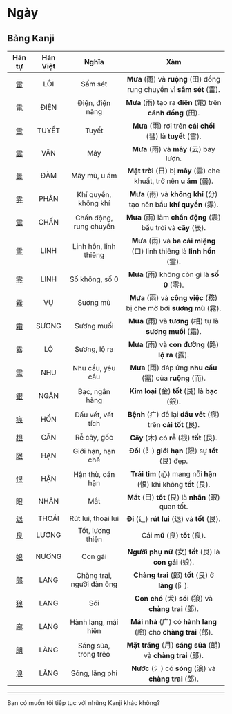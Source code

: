<link href="styles.css" rel="stylesheet">

# Ngày

## Bảng Kanji

| Hán tự | Hán Việt | Nghĩa | Xàm |
| :---: | :---: | :---: | :---: |
| [<span class="stroke-order">雷</span>](https://mazii.net/vi-VN/search/kanji/javi/%E9%9B%B7) | LÔI | Sấm sét | **Mưa** (雨) và **ruộng** (田) đồng rung chuyển vì **sấm sét** (雷). |
| [<span class="stroke-order">電</span>](https://mazii.net/vi-VN/search/kanji/javi/%E9%9B%BB) | ĐIỆN | Điện, điện năng | **Mưa** (雨) tạo ra **điện** (電) trên **cánh đồng** (田). |
| [<span class="stroke-order">雪</span>](https://mazii.net/vi-VN/search/kanji/javi/%E9%9B%AA) | TUYẾT | Tuyết | **Mưa** (雨) rơi trên **cái chổi** (彗) là **tuyết** (雪). |
| [<span class="stroke-order">雲</span>](https://mazii.net/vi-VN/search/kanji/javi/%E9%9B%B2) | VÂN | Mây | **Mưa** (雨) và **mây** (云) bay lượn. |
| [<span class="stroke-order">曇</span>](https://mazii.net/vi-VN/search/kanji/javi/%E6%9B%87) | ĐÀM | Mây mù, u ám | **Mặt trời** (日) bị **mây** (雲) che khuất, trở nên **u ám** (曇). |
| [<span class="stroke-order">雰</span>](https://mazii.net/vi-VN/search/kanji/javi/%E9%9B%B0) | PHÂN | Khí quyển, không khí | **Mưa** (雨) và **không khí** (分) tạo nên bầu **khí quyển** (雰). |
| [<span class="stroke-order">震</span>](https://mazii.net/vi-VN/search/kanji/javi/%E9%9C%87) | CHẤN | Chấn động, rung chuyển | **Mưa** (雨) làm **chấn động** (震) bầu trời và **cây** (辰). |
| [<span class="stroke-order">霊</span>](https://mazii.net/vi-VN/search/kanji/javi/%E9%9C%8A) | LINH | Linh hồn, linh thiêng | **Mưa** (雨) và **ba cái miệng** (口) linh thiêng là **linh hồn** (霊). |
| [<span class="stroke-order">零</span>](https://mazii.net/vi-VN/search/kanji/javi/%E9%9B%B6) | LINH | Số không, số 0 | **Mưa** (雨) không còn gì là **số 0** (零). |
| [<span class="stroke-order">霧</span>](https://mazii.net/vi-VN/search/kanji/javi/%E9%9C%A7) | VỤ | Sương mù | **Mưa** (雨) và **công việc** (務) bị che mờ bởi **sương mù** (霧). |
| [<span class="stroke-order">霜</span>](https://mazii.net/vi-VN/search/kanji/javi/%E9%9C%9C) | SƯƠNG | Sương muối | **Mưa** (雨) và **tương** (相) tự là **sương muối** (霜). |
| [<span class="stroke-order">露</span>](https://mazii.net/vi-VN/search/kanji/javi/%E9%9C%B2) | LỘ | Sương, lộ ra | **Mưa** (雨) và **con đường** (路) **lộ ra** (露). |
| [<span class="stroke-order">需</span>](https://mazii.net/vi-VN/search/kanji/javi/%E9%9C%80) | NHU | Nhu cầu, yêu cầu | **Mưa** (雨) đáp ứng **nhu cầu** (需) của **ruộng** (而). |
| [<span class="stroke-order">銀</span>](https://mazii.net/vi-VN/search/kanji/javi/%E9%8A%80) | NGÂN | Bạc, ngân hàng | **Kim loại** (金) **tốt** (艮) là **bạc** (銀). |
| [<span class="stroke-order">痕</span>](https://mazii.net/vi-VN/search/kanji/javi/%E7%97%95) | HỐN | Dấu vết, vết tích | **Bệnh** (疒) để lại **dấu vết** (痕) trên **cái tốt** (艮). |
| [<span class="stroke-order">根</span>](https://mazii.net/vi-VN/search/kanji/javi/%E6%A0%B9) | CĂN | Rễ cây, gốc | **Cây** (木) có **rễ** (根) **tốt** (艮). |
| [<span class="stroke-order">限</span>](https://mazii.net/vi-VN/search/kanji/javi/%E9%99%90) | HẠN | Giới hạn, hạn chế | **Đồi** (阝) **giới hạn** (限) sự **tốt** (艮) đẹp. |
| [<span class="stroke-order">恨</span>](https://mazii.net/vi-VN/search/kanji/javi/%E6%81%A8) | HẬN | Hận thù, oán hận | **Trái tim** (心) mang nỗi **hận** (恨) khi không **tốt** (艮). |
| [<span class="stroke-order">眼</span>](https://mazii.net/vi-VN/search/kanji/javi/%E7%9C%BC) | NHÃN | Mắt | **Mắt** (目) **tốt** (艮) là **nhãn** (眼) quan tốt. |
| [<span class="stroke-order">退</span>](https://mazii.net/vi-VN/search/kanji/javi/%E9%80%80) | THOÁI | Rút lui, thoái lui | **Đi** (辶) **rút lui** (退) và **tốt** (艮). |
| [<span class="stroke-order">良</span>](https://mazii.net/vi-VN/search/kanji/javi/%E8%89%AF) | LƯƠNG | Tốt, lương thiện | Cái **mũ** (良) **tốt** (良). |
| [<span class="stroke-order">娘</span>](https://mazii.net/vi-VN/search/kanji/javi/%E5%A8%98) | NƯƠNG | Con gái | **Người phụ nữ** (女) **tốt** (良) là **con gái** (娘). |
| [<span class="stroke-order">郎</span>](https://mazii.net/vi-VN/search/kanji/javi/%E9%83%8E) | LANG | Chàng trai, người đàn ông | **Chàng trai** (郎) **tốt** (良) ở **làng** (阝). |
| [<span class="stroke-order">狼</span>](https://mazii.net/vi-VN/search/kanji/javi/%E7%8B%BC) | LANG | Sói | **Con chó** (犬) **sói** (狼) và **chàng trai** (郎). |
| [<span class="stroke-order">廊</span>](https://mazii.net/vi-VN/search/kanji/javi/%E5%BB%8A) | LANG | Hành lang, mái hiên | **Mái nhà** (广) có **hành lang** (廊) cho **chàng trai** (郎). |
| [<span class="stroke-order">朗</span>](https://mazii.net/vi-VN/search/kanji/javi/%E6%9C%97) | LÃNG | Sáng sủa, trong trẻo | **Mặt trăng** (月) **sáng sủa** (朗) và **chàng trai** (郎). |
| [<span class="stroke-order">浪</span>](https://mazii.net/vi-VN/search/kanji/javi/%E6%B5%AA) | LÃNG | Sóng, lãng phí | **Nước** (氵) có **sóng** (浪) và **chàng trai** (郎). |

----

Bạn có muốn tôi tiếp tục với những Kanji khác không?